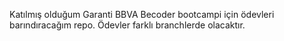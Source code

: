 Katılmış olduğum Garanti BBVA Becoder bootcampi için ödevleri barındıracağım repo. Ödevler farklı branchlerde olacaktır.